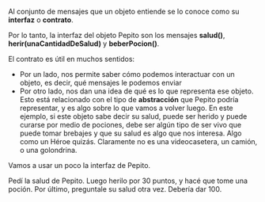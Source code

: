 Al conjunto de mensajes que un objeto entiende se lo conoce como su **interfaz** o **contrato**.

Por lo tanto, la interfaz del objeto Pepito son los mensajes **salud()**, **herir(unaCantidadDeSalud)** y **beberPocion()**.

El contrato es útil en muchos sentidos:

* Por un lado, nos permite saber cómo podemos interactuar con un objeto, es decir, qué mensajes le podemos enviar
* Por otro lado, nos dan una idea de qué es lo que representa ese objeto. Esto está relacionado con el tipo de **abstracción** que Pepito podría representar, y es algo sobre lo que vamos a volver luego. En este ejemplo, si este objeto sabe decir su salud, puede ser herido y puede curarse por medio de pociones, debe ser algún tipo de ser vivo que puede tomar brebajes y que su salud es algo que nos interesa. Algo como un Héroe quizás. Claramente no es una videocasetera, un camión, o una golondrina.


Vamos a usar un poco la interfaz de Pepito. 

Pedí la salud de Pepito. Luego herilo por 30 puntos, y hacé que tome una poción. Por último, preguntale su salud otra vez. Debería dar 100.

